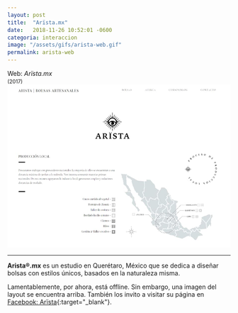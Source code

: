 ```yaml
---
layout: post
title:  "Arïsta.mx"
date:   2018-11-26 10:52:01 -0600
categoria: interaccion
image: "/assets/gifs/arista-web.gif"
permalink: arista-web
---
```

<div class="pb-3">
<div class="display-4 fuente-josefin font-weight-bold color-post-titulo">Web: <i>Arïsta.mx</i> </div>
<small class="text-dark">(2017)</small>
</div>

<div class="pb-4">
<img class="img-fluid" src="/assets/posts/arista/arista.jpg">
</div>

<hr>

<div class="pt-1 fuente-opensans color-lectura posts" markdown="1">

**<span class="h3">A</span>rista®.mx** es un estudio en Querétaro, México que se dedica a diseñar bolsas con estilos únicos, basados en la naturaleza misma.

Lamentablemente, por ahora, está offline. Sin embargo, una imagen del layout se encuentra arriba. También los invito a visitar su página en [Facebook: Arïsta](https://www.facebook.com/Ar%C3%AFsta-Accesorios-de-piel-553815175009624/){:target="_blank"}.
</div>